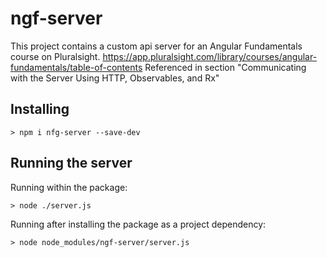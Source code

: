 # ngf-server

This project contains a custom api server for an Angular Fundamentals course on Pluralsight. 
https://app.pluralsight.com/library/courses/angular-fundamentals/table-of-contents
Referenced in section "Communicating with the Server Using HTTP, Observables, and Rx"

## Installing

`> npm i nfg-server --save-dev`

## Running the server

Running within the package:

`> node ./server.js`

Running after installing the package as a project dependency:

`> node node_modules/ngf-server/server.js`